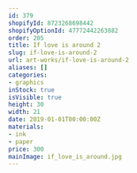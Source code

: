 ```yaml
---
id: 379
shopifyId: 8723268698442
shopifyOptionId: 47772442263882
order: 205
title: If love is around 2
slug: if-love-is-around-2
url: art-works/if-love-is-around-2
aliases: []
categories:
- graphics
inStock: true
isVisible: true
height: 30
width: 21
date: 2019-01-01T00:00:00Z
materials:
- ink
- paper
price: 300
mainImage: if_love_is_around.jpg
---
```


